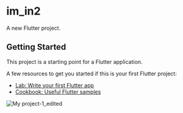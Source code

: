# im_in2

A new Flutter project.

## Getting Started

This project is a starting point for a Flutter application.

A few resources to get you started if this is your first Flutter project:

- [Lab: Write your first Flutter app](https://docs.flutter.dev/get-started/codelab)
- [Cookbook: Useful Flutter samples](https://docs.flutter.dev/cookbook)

![My project-1_edited](https://user-images.githubusercontent.com/68823896/189090332-48dc84c6-8ce0-4cfe-92b0-b6ba1fd28d42.jpg)

